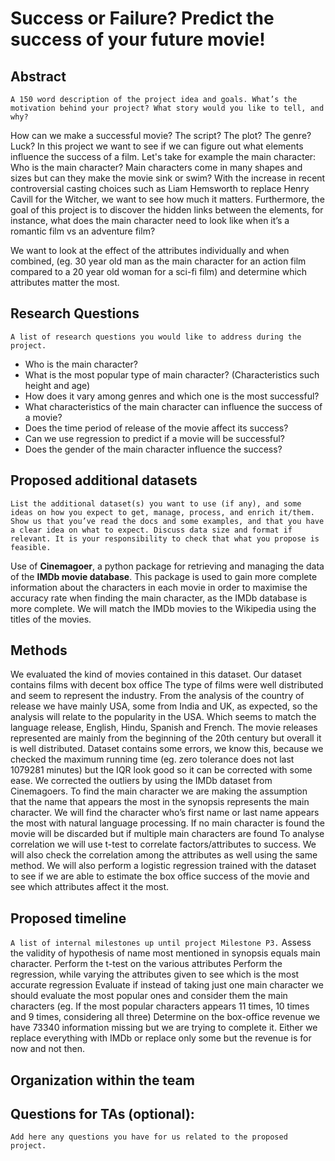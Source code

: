 # Success or Failure? Predict the success of your future movie!

## Abstract

`A 150 word description of the project idea and goals. What’s the motivation behind your project? What story would you like to tell, and why?`

How can we make a successful movie? The script? The plot? The genre? Luck? In this project we want to see if we can figure out what elements influence the success of a film. 
Let's take for example the main character: Who is the main character? Main characters come in many shapes and sizes but can they make the movie sink or swim? With the increase in recent controversial casting choices such as Liam Hemsworth to replace Henry Cavill for the Witcher, we want to see how much it matters. Furthermore, the goal of this project is to discover the hidden links between the elements, for instance, what does the main character need to look like when it’s a romantic film vs an adventure film?

We want to look at the effect of the attributes individually and when combined, (eg. 30 year old man as the main character for an action film compared to a 20 year old woman for a sci-fi film) and determine which attributes matter the most.


## Research Questions

`A list of research questions you would like to address during the project.`
- Who is the main character? 
- What is the most popular type of main character? (Characteristics such height and age)
- How does it vary among genres and which one is the most successful?
- What characteristics of the main character can influence the success of a movie?
- Does the time period of release of the movie affect its success?
- Can we use regression to predict if a movie will be successful?
- Does the gender of the main character influence the success?



## Proposed additional datasets

`List the additional dataset(s) you want to use (if any), and some ideas on how you expect to get, manage, process, and enrich it/them. Show us that you’ve read the docs and some examples, and that you have a clear idea on what to expect. Discuss data size and format if relevant. It is your responsibility to check that what you propose is feasible.`

Use of **Cinemagoer**, a python package for retrieving and managing the data of the **IMDb movie database**. This package is used to gain more complete information about the characters in each movie in order to maximise the accuracy rate when finding the main character, as the IMDb database is more complete. We will match the IMDb movies to the Wikipedia using the titles of the movies.

## Methods

We evaluated the kind of movies contained in this dataset. 
Our dataset contains films with decent box office 
The type of films were well distributed and seem to represent the industry.
From the analysis of the country of release we have mainly USA, some from India and UK, as expected, so the analysis will relate to the popularity in the USA. Which seems to match the language release, English, Hindu, Spanish and French.
The movie releases represented are mainly from the beginning of the 20th century but overall it is well distributed. Dataset contains some errors, we know this, because we checked the maximum running time (eg. zero tolerance does not last 1079281 minutes) but the IQR look good so it can be corrected with some ease. We corrected the outliers by using the IMDb dataset from Cinemagoers.
To find the main character we are making the assumption that the name that appears the most in the synopsis represents the main character. We will find the character who’s first name or last name appears the most with natural language processing. If no main character is found the movie will be discarded but if multiple main characters are found 
To analyse correlation we will use t-test to correlate factors/attributes to success. We will also check the correlation among the attributes as well using the same method. We will also perform a logistic regression trained with the dataset to see if we are able to estimate the box office success of the movie and see which attributes affect it the most.


## Proposed timeline

`A list of internal milestones up until project Milestone P3.`
Assess the validity of hypothesis of name most mentioned in synopsis equals main character.
Perform the t-test on the various attributes
Perform the regression, while varying the attributes given to see which is the most accurate regression
Evaluate if instead of taking just one main character we should evaluate the most popular ones and consider them the main characters (eg. If the most popular characters appears 11 times, 10 times and 9 times, considering all three)
Determine on the box-office revenue we have 73340 information missing but we are trying to complete it. Either we replace everything with IMDb or replace only some but the revenue is for now and not then.

## Organization within the team 


## Questions for TAs (optional): 

`Add here any questions you have for us related to the proposed project.`

